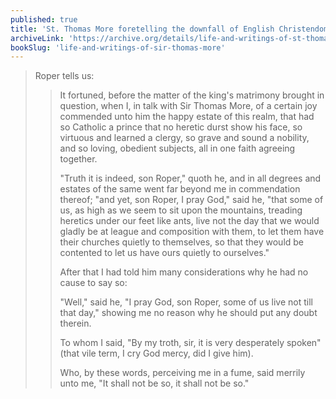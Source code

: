 ```yaml
---
published: true
title: 'St. Thomas More foretelling the downfall of English Christendom'
archiveLink: 'https://archive.org/details/life-and-writings-of-st-thomas-more/page/277?view=theater'
bookSlug: 'life-and-writings-of-sir-thomas-more'
---
```


> Roper tells us:
>
>> It fortuned, before the matter of the king's matrimony brought in question, when I, in talk with Sir Thomas More, of a certain joy commended unto him the happy estate of this realm, that had so Catholic a prince that no heretic durst show his face, so virtuous and learned a clergy, so grave and sound a nobility, and so loving, obedient subjects, all in one faith agreeing together.
>>
>> "Truth it is indeed, son Roper," quoth he, and in all degrees and estates of the same went far beyond me in commendation thereof; "and yet, son Roper, I pray God," said he, "that some of us, as high as we seem to sit upon the mountains, treading heretics under our feet like ants, live not the day that we would gladly be at league and composition with them, to let them have their churches quietly to themselves, so that they would be contented to let us have ours quietly to ourselves."
>>
>> After that I had told him many considerations why he had no cause to say so:
>>
>> "Well," said he, "I pray God, son Roper, some of us live not till that day," showing me no reason why he should put any doubt therein.
>>
>> To whom I said, "By my troth, sir, it is very desperately spoken" (that vile term, I cry God mercy, did I give him).
>>
>> Who, by these words, perceiving me in a fume, said merrily unto me, "It shall not be so, it shall not be so."
